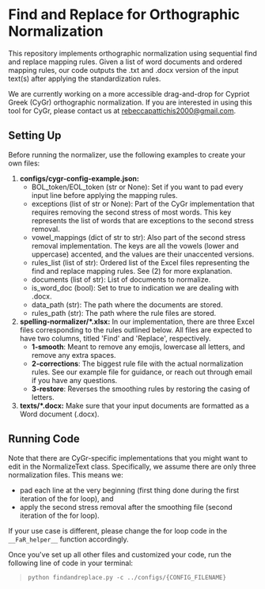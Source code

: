 # Find and Replace for Orthographic Normalization

This repository implements orthographic normalization using sequential find and replace mapping rules. Given a list of word documents and ordered mapping rules, our code outputs the .txt and .docx version of the input text(s) after applying the standardization rules.

We are currently working on a more accessible drag-and-drop for Cypriot Greek (CyGr) orthographic normalization. If you are interested in using this tool for CyGr, please contact us at rebeccapattichis2000@gmail.com.

## Setting Up

Before running the normalizer, use the following examples to create your own files:

1. **configs/cygr-config-example.json:** 
    - BOL_token/EOL_token (str or None): Set if you want to pad every input line before applying the mapping rules.
    - exceptions (list of str or None): Part of the CyGr implementation that requires removing the second stress of most words. This key represents the list of words that are exceptions to the second stress removal.
    - vowel_mappings (dict of str to str): Also part of the second stress removal implementation. The keys are all the vowels (lower and uppercase) accented, and the values are their unaccented versions.
    - rules_list (list of str): Ordered list of the Excel files representing the find and replace mapping rules. See (2) for more explanation.
    - documents (list of str): List of documents to normalize.
    - is_word_doc (bool): Set to true to indication we are dealing with .docx.
    - data_path (str): The path where the documents are stored.
    - rules_path (str): The path where the rule files are stored.
2. **spelling-normalizer/*.xlsx:** In our implementation, there are three Excel files corresponding to the rules outlined below. All files are expected to have two columns, titled 'Find' and 'Replace', respectively. 
    - **1-smooth**: Meant to remove any emojis, lowercase all letters, and remove any extra spaces.
    - **2-corrections**: The biggest rule file with the actual normalization rules. See our example file for guidance, or reach out through email if you have any questions.
    - **3-restore**: Reverses the smoothing rules by restoring the casing of letters.
3. **texts/*.docx:** Make sure that your input documents are formatted as a Word document (.docx).

## Running Code

Note that there are CyGr-specific implementations that you might want to edit in the NormalizeText class. Specifically, we assume there are only three normalization files. This means we:

- pad each line at the very beginning (first thing done during the first iteration of the for loop), and
- apply the second stress removal after the smoothing file (second iteration of the for loop).

If your use case is different, please change the for loop code in the `__FaR_helper__` function accordingly.

Once you've set up all other files and customized your code, run the following line of code in your terminal:

> `python findandreplace.py -c ../configs/{CONFIG_FILENAME}`